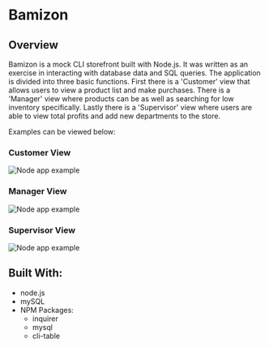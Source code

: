 # Bamizon

## Overview

Bamizon is a mock CLI storefront built with Node.js. It was written as an exercise in interacting with database data and SQL queries. The application is divided into three basic functions. First there is a 'Customer' view that allows users to view a product list and make purchases. There is a 'Manager' view where products can be as well as searching for low inventory specifically. Lastly there is a 'Supervisor' view where users are able to view total profits and add new departments to the store.

Examples can be viewed below:

### Customer View
![Node app example](img/Screenshot_24.png)

### Manager View
![Node app example](img/Screenshot_24.png)

### Supervisor View
![Node app example](img/Screenshot_24.png)


## Built With:
* node.js
* mySQL
* NPM Packages:
  * inquirer
  * mysql
  * cli-table

